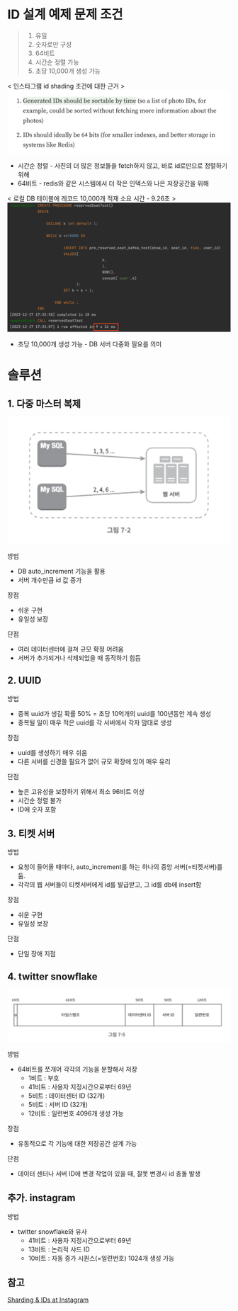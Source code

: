 # ID 설계 예제 문제 조건

> 1. 유일 <br/>
> 2. 숫자로만 구성 <br/>
> 3. 64비트 <br/>
> 4. 시간순 정렬 가능 <br/>
> 5. 초당 10,000개 생성 가능

< 인스타그램 id shading 조건에 대한 근거 >
<img src="instagram_shading.png"/>

- 시간순 정렬 - 사진의 더 많은 정보들을 fetch하지 않고, 바로 id로만으로 정렬하기 위해
- 64비트 - redis와 같은 시스템에서 더 작은 인덱스와 나은 저장공간을 위해


< 로컬 DB 테이블에 레코드 10,000개 적재 소요 시간 - 9.26초 >
<img src="insert_recode_time.png"/>

- 초당 10,000개 생성 가능 - DB 서버 다중화 필요를 의미

# 솔루션

## 1. 다중 마스터 복제

<img src="multi_increment.png"/>

방법
- DB auto_increment 기능을 활용
- 서버 개수만큼 id 값 증가

장점
- 쉬운 구현
- 유일성 보장

단점
- 여러 데이터센터에 걸쳐 규모 확정 어려움
- 서버가 추가되거나 삭제되었을 때 동작하기 힘듬

## 2. UUID

방법
- 중복 uuid가 생길 확률 50% = 초당 10억개의 uuid를 100년동안 계속 생성
- 중복될 일이 매우 적은 uuid를 각 서버에서 각자 맘대로 생성

장점
- uuid를 생성하기 매우 쉬움
- 다른 서버를 신경쓸 필요가 없어 규모 확장에 있어 매우 유리

단점
- 높은 고유성을 보장하기 위해서 최소 96비트 이상
- 시간순 정렬 불가
- ID에 숫자 포함

## 3. 티켓 서버

방법
- 요청이 들어올 때마다, auto_increment를 하는 하나의 중앙 서버(=티켓서버)를 둠.
- 각각의 웹 서버들이 티켓서버에게 id를 발급받고, 그 id를 db에 insert함

장점

- 쉬운 구현
- 유일성 보장

단점

- 단일 장애 지점

## 4. twitter snowflake

<img src="twitter_snowflake.png"/>

방법
- 64비트를 쪼개어 각각의 기능을 분할해서 저장
    - 1비트 : 부호
    - 41비트 : 사용자 지정시간으로부터 69년
    - 5비트 : 데이터센터 ID (32개)
    - 5비트 : 서버 ID (32개)
    - 12비트 : 일련번호 4096개 생성 가능

장점

- 유동적으로 각 기능에 대한 저장공간 설계 가능

단점

- 데이터 센터나 서버 ID에 변경 작업이 있을 때, 잘못 변경시 id 충돌 발생

## 추가. instagram
방법
- twitter snowflake와 유사
    - 41비트 : 사용자 지정시간으로부터 69년
    - 13비트 : 논리적 샤드 ID
    - 10비트 : 자동 증가 시퀀스(=일련번호) 1024개 생성 가능

## 참고
[Sharding & IDs at Instagram](https://instagram-engineering.com/sharding-ids-at-instagram-1cf5a71e5a5c)
